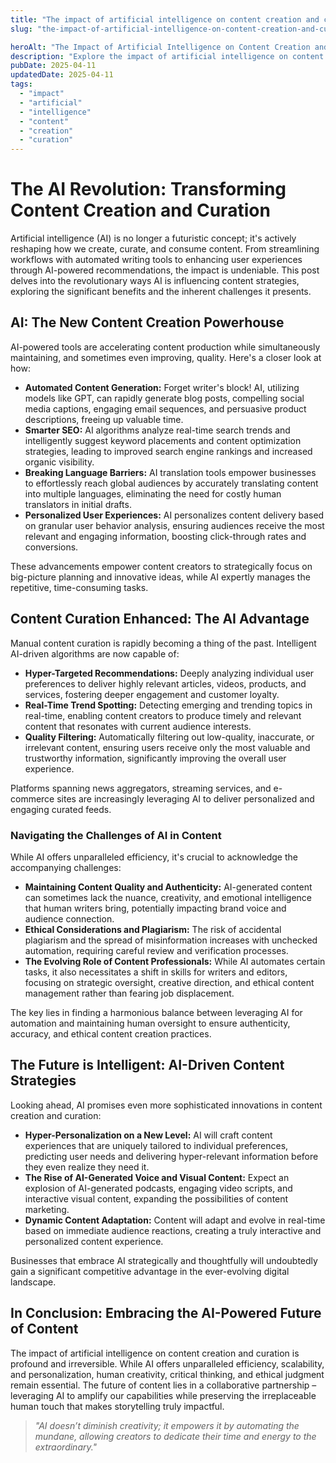 ```yaml
---
title: "The impact of artificial intelligence on content creation and curation"
slug: "the-impact-of-artificial-intelligence-on-content-creation-and-curation"

heroAlt: "The Impact of Artificial Intelligence on Content Creation and Curation visual cover image"
description: "Explore the impact of artificial intelligence on content creation and curation in this detailed guide, offering insights, strategies, and practical tips to enhance your understanding and application of the topic."
pubDate: 2025-04-11
updatedDate: 2025-04-11
tags:
  - "impact"
  - "artificial"
  - "intelligence"
  - "content"
  - "creation"
  - "curation"
---
```


# The AI Revolution: Transforming Content Creation and Curation

Artificial intelligence (AI) is no longer a futuristic concept; it's actively reshaping how we create, curate, and consume content. From streamlining workflows with automated writing tools to enhancing user experiences through AI-powered recommendations, the impact is undeniable. This post delves into the revolutionary ways AI is influencing content strategies, exploring the significant benefits and the inherent challenges it presents.

## AI: The New Content Creation Powerhouse

AI-powered tools are accelerating content production while simultaneously maintaining, and sometimes even improving, quality. Here's a closer look at how:

- **Automated Content Generation:** Forget writer's block! AI, utilizing models like GPT, can rapidly generate blog posts, compelling social media captions, engaging email sequences, and persuasive product descriptions, freeing up valuable time.
- **Smarter SEO:** AI algorithms analyze real-time search trends and intelligently suggest keyword placements and content optimization strategies, leading to improved search engine rankings and increased organic visibility.
- **Breaking Language Barriers:** AI translation tools empower businesses to effortlessly reach global audiences by accurately translating content into multiple languages, eliminating the need for costly human translators in initial drafts.
- **Personalized User Experiences:** AI personalizes content delivery based on granular user behavior analysis, ensuring audiences receive the most relevant and engaging information, boosting click-through rates and conversions.

These advancements empower content creators to strategically focus on big-picture planning and innovative ideas, while AI expertly manages the repetitive, time-consuming tasks.

## Content Curation Enhanced: The AI Advantage

Manual content curation is rapidly becoming a thing of the past. Intelligent AI-driven algorithms are now capable of:

- **Hyper-Targeted Recommendations:** Deeply analyzing individual user preferences to deliver highly relevant articles, videos, products, and services, fostering deeper engagement and customer loyalty.
- **Real-Time Trend Spotting:** Detecting emerging and trending topics in real-time, enabling content creators to produce timely and relevant content that resonates with current audience interests.
- **Quality Filtering:** Automatically filtering out low-quality, inaccurate, or irrelevant content, ensuring users receive only the most valuable and trustworthy information, significantly improving the overall user experience.

Platforms spanning news aggregators, streaming services, and e-commerce sites are increasingly leveraging AI to deliver personalized and engaging curated feeds.

### Navigating the Challenges of AI in Content

While AI offers unparalleled efficiency, it's crucial to acknowledge the accompanying challenges:

- **Maintaining Content Quality and Authenticity:** AI-generated content can sometimes lack the nuance, creativity, and emotional intelligence that human writers bring, potentially impacting brand voice and audience connection.
- **Ethical Considerations and Plagiarism:** The risk of accidental plagiarism and the spread of misinformation increases with unchecked automation, requiring careful review and verification processes.
- **The Evolving Role of Content Professionals:** While AI automates certain tasks, it also necessitates a shift in skills for writers and editors, focusing on strategic oversight, creative direction, and ethical content management rather than fearing job displacement.

The key lies in finding a harmonious balance between leveraging AI for automation and maintaining human oversight to ensure authenticity, accuracy, and ethical content creation practices.

## The Future is Intelligent: AI-Driven Content Strategies

Looking ahead, AI promises even more sophisticated innovations in content creation and curation:

- **Hyper-Personalization on a New Level:** AI will craft content experiences that are uniquely tailored to individual preferences, predicting user needs and delivering hyper-relevant information before they even realize they need it.
- **The Rise of AI-Generated Voice and Visual Content:** Expect an explosion of AI-generated podcasts, engaging video scripts, and interactive visual content, expanding the possibilities of content marketing.
- **Dynamic Content Adaptation:** Content will adapt and evolve in real-time based on immediate audience reactions, creating a truly interactive and personalized content experience.

Businesses that embrace AI strategically and thoughtfully will undoubtedly gain a significant competitive advantage in the ever-evolving digital landscape.

## In Conclusion: Embracing the AI-Powered Future of Content

The impact of artificial intelligence on content creation and curation is profound and irreversible. While AI offers unparalleled efficiency, scalability, and personalization, human creativity, critical thinking, and ethical judgment remain essential. The future of content lies in a collaborative partnership – leveraging AI to amplify our capabilities while preserving the irreplaceable human touch that makes storytelling truly impactful.

> _"AI doesn’t diminish creativity; it empowers it by automating the mundane, allowing creators to dedicate their time and energy to the extraordinary."_

